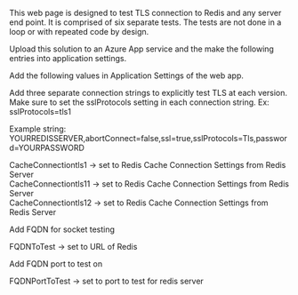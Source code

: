 This web page is designed to test TLS connection to Redis and any server end point. It is comprised of six separate tests. The tests are not done in a loop or with repeated code by design. 

Upload this solution to an Azure App service and the make the following entries into application settings. 

Add the following values in Application Settings of the web app.

Add three separate connection strings to explicitly test TLS at each version. Make sure to set the sslProtocols setting in each connection string. Ex: sslProtocols=tls1

Example string: YOURREDISSERVER,abortConnect=false,ssl=true,sslProtocols=Tls,password=YOURPASSWORD

CacheConnectiontls1  -> set to Redis Cache Connection Settings from Redis Server<br>
CacheConnectiontls11 -> set to Redis Cache Connection Settings from Redis Server<br>
CacheConnectiontls12 -> set to Redis Cache Connection Settings from Redis Server<br>


Add FQDN for socket testing 

FQDNToTest -> set to URL of Redis

Add FQDN port to test on   

FQDNPortToTest -> set to port to test for redis server

